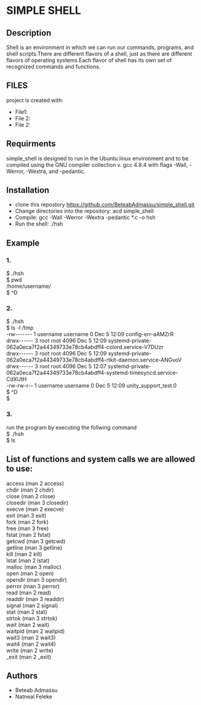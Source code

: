 # SIMPLE SHELL
## Description
Shell is an environment in which we can run our commands, programs, and shell scripts.There are different flavors of a shell,
just as there are different flavors of operating systems.Each flavor of shell has its own set of recognized commands and functions.
## FILES
project is created with:
* File1:
* File 2:
* File 2:
## Requirments
simple_shell is designed to run in the Ubuntu linux environment and to be compiled using the GNU compiler collection v. gcc 4.8.4
with flags -Wall, -Werror, -Wextra, and -pedantic.
## Installation
* clone this repostory https://github.com/BeteabAdmassu/simple_shell.git
* Change directories into the repository: acd simple_shell
* Compile: gcc -Wall -Werror -Wextra -pedantic *.c -o hsh
* Run the shell: ./hsh
## Example
### 1.
$ ./hsh <br />
$ pwd <br />
/home/username/ <br />
$ ^D <br />
### 2. 
$ ./hsh <br />
$ ls -l /tmp <br />
-rw------- 1 username username    0 Dec  5 12:09 config-err-aAMZrR <br />
drwx------ 3 root   root   4096 Dec  5 12:09 systemd-private-062a0eca7f2a44349733e78cb4abdff4-colord.service-V7DUzr <br />
drwx------ 3 root   root   4096 Dec  5 12:09 systemd-private-062a0eca7f2a44349733e78cb4abdff4-rtkit-daemon.service-ANGvoV <br />
drwx------ 3 root   root   4096 Dec  5 12:07 systemd-private-062a0eca7f2a44349733e78cb4abdff4-systemd-timesyncd.service-CdXUtH <br />
-rw-rw-r-- 1 username username    0 Dec  5 12:09 unity_support_test.0 <br />
$ ^D <br />
$
### 3.
run the program by executing the follwing command <br />
$ ./hsh <br />
$ ls
## List of functions and system calls we are allowed to use:
access (man 2 access) <br />
chdir (man 2 chdir) <br />
close (man 2 close)<br />
closedir (man 3 closedir)<br />
execve (man 2 execve)<br />
exit (man 3 exit)<br />
fork (man 2 fork)<br />
free (man 3 free)<br />
fstat (man 2 fstat)<br />
getcwd (man 3 getcwd)<br />
getline (man 3 getline)<br />
kill (man 2 kill)<br />
lstat (man 2 lstat)<br />
malloc (man 3 malloc)<br />
open (man 2 open)<br />
opendir (man 3 opendir)<br />
perror (man 3 perror)<br />
read (man 2 read)<br />
readdir (man 3 readdir)<br />
signal (man 2 signal)<br />
stat (man 2 stat)<br />
strtok (man 3 strtok)<br />
wait (man 2 wait)<br />
waitpid (man 2 waitpid)<br />
wait3 (man 2 wait3)<br />
wait4 (man 2 wait4)<br />
write (man 2 write)<br />
_exit (man 2 _exit)<br />
## Authors
*  Beteab Admassu
* Natneal Feleke
